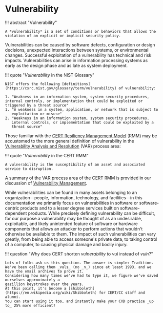 # Vulnerability

!!! abstract "Vulnerability"

    A *vulnerability* is a set of conditions or behaviors that allows the
    violation of an explicit or implicit security policy. 

Vulnerabilities
can be caused by software defects, configuration or design decisions,
unexpected interactions between systems, or environmental changes.
Successful exploitation of a vulnerability has technical and risk
impacts. Vulnerabilities can arise in information processing systems as
early as the design phase and as late as system deployment.

!!! quote "*Vulnerability* in the NIST Glossary"

    NIST offers the following [definitions](https://csrc.nist.gov/glossary/term/vulnerability) of vulnerability:

    1. "Weakness in an information system, system security procedures,
    internal controls, or implementation that could be exploited or
    triggered by a threat source"
    1. "A weakness in a system, application, or network that is subject to
       exploitation or misuse"
    2. "Weakness in an information system, system security procedures,
       internal controls, or implementation that could be exploited by a
       threat source"

Those familiar with the [CERT Resiliency Management Model](https://insights.sei.cmu.edu/library/cert-resilience-management-model-cert-rmm-collection/)
(RMM) may be accustomed to the more general definition of vulnerability in the
[Vulnerability Analysis and Resolution](https://insights.sei.cmu.edu/library/vulnerability-analysis-and-resolution-var-cert-rmm-process-area/)
(VAR) process area:

!!! quote "*Vulnerability* in the CERT RMM"

    A vulnerability is the susceptibility of an asset and associated service to disruption.

A summary of the VAR process area of the CERT RMM is provided in our discussion
of [Vulnerability Management](vulnerability_management.md).

While vulnerabilities can be found in many assets belonging to an
organization&mdash;people, information, technology, and facilities&mdash;in this
documentation we primarily focus on vulnerabilities in software or
software-centric products and to a lesser degree services built on
software-dependent products.
While precisely defining vulnerability can
be difficult, for our purpose a vulnerability may be thought of as an
undesirable, exploitable, and likely unintended feature of software or
hardware components that allows an attacker to perform actions that
wouldn't otherwise be available to them. The impact of such
vulnerabilities can vary greatly, from being able to access someone's
private data, to taking control of a computer, to causing physical
damage and bodily injury.

!!! question "Why does CERT shorten *vulnerability* to *vul* instead of *vuln*?"

    Lots of folks ask us this question. The answer is simple: Tradition.
    We've been calling them _vuls_ (no _n_) since at least 1993, and we have the email archives to prove it.
    Considering how many times we've had to type it, we figure we've saved ourselves approximately a 
    gazillion keystrokes over the years.
    At this point, it's become a [shibboleth](https://en.wikipedia.org/wiki/Shibboleth) for CERT/CC staff and alumni.
    You can start using it too, and instantly make your CVD practice _up to_ 25% more efficient!
